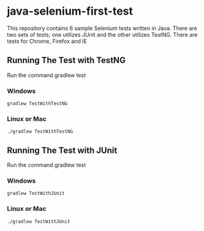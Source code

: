 # java-selenium-first-test
This repository contains 6 sample Selenium tests written in Java.
There are two sets of tests; one utilizes JUnit and the other utilizes TestNG.
There are tests for Chrome, Firefox and IE

## Running The Test with TestNG

Run the command gradlew test
### Windows
```gradlew TestWithTestNG```

### Linux or Mac
```./gradlew TestWithTestNG```

## Running The Test with JUnit

Run the command gradlew test
### Windows
```gradlew TestWithJUnit```

### Linux or Mac
```./gradlew TestWithJUnit```